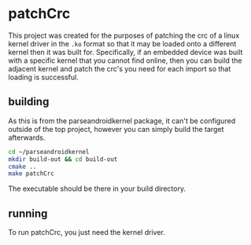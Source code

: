 # patchCrc

This project was created for the purposes of patching the crc of a linux kernel driver in the `.ko` format so that it may be loaded onto a different kernel then it was built for. Specifically, if an embedded device was built with a specific kernel that you cannot find online, then you can build the adjacent kernel and patch the crc's you need for each import so that loading is successful.

## building

As this is from the parseandroidkernel package, it can't be configured outside of the top project, however you can simply build the target afterwards.

```bash
cd ~/parseandroidkernel
mkdir build-out && cd build-out
cmake ..
make patchCrc
```

The executable should be there in your build directory.

## running

To run patchCrc, you just need the kernel driver.
